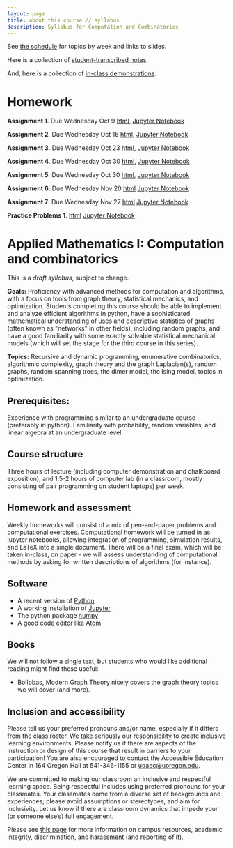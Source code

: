 ```yaml
---
layout: page
title: about this course // syllabus
description: Syllabus for Computation and Combinatorics
---
```


See [the schedule](fall_schedule.html) for topics by week and links to slides.

Here is a collection of [student-transcribed notes](../notes/fall_2019/README.html).

And, here is a collection of [in-class demonstrations](../demos/index.html).

# Homework
**Assignment 1**.  Due Wednesday Oct 9 [html](fall_assignments/hw1.html), [Jupyter Notebook](fall_assignments/hw1.ipynb)

**Assignment 2**.  Due Wednesday Oct 16 [html](fall_assignments/hw2.html), [Jupyter Notebook](fall_assignments/hw2.ipynb)

**Assignment 3**.  Due Wednesday Oct 23 [html](fall_assignments/hw3.html), [Jupyter Notebook](fall_assignments/hw3.ipynb)

**Assignment 4**.  Due Wednesday Oct 30 [html](fall_assignments/hw4.html), [Jupyter Notebook](fall_assignments/hw4.ipynb)

**Assignment 5**.  Due Wednesday Oct 30 [html](fall_assignments/hw5.html), [Jupyter Notebook](fall_assignments/hw5.ipynb)

**Assignment 6**.  Due Wednesday Nov 20  [html](fall_assignments/hw6.html) [Jupyter Notebook](fall_assignments/hw6.ipynb)

**Assignment 7**.  Due Wednesday Nov 27  [html](fall_assignments/hw7.html) [Jupyter Notebook](fall_assignments/hw7.ipynb)

**Practice Problems 1**.  [html](fall_assignments/practice_problems_1.html) [Jupyter Notebook](fall_assignments/practice_problems_1.ipynb)


# Applied Mathematics I: Computation and combinatorics

This is a *draft syllabus*, subject to change.

**Goals:** Proficiency with advanced methods for computation and algorithms, with a focus on tools from graph theory, statistical mechanics, and optimization. Students completing this course should  be able to implement and analyze efficient algorithms in python, have a sophisticated mathematical understanding of uses and descriptive statistics of graphs (often known as "networks" in other fields), including random graphs, and have a good familiarity with some exactly solvable statistical mechanical models (which will set the stage for the third course in this series).

**Topics:** Recursive and dynamic programming, enumerative combinatorics, algorithmic complexity, graph theory and the graph Laplacian(s), random graphs, random spanning trees, the dimer model, the Ising model, topics in optimization.

## Prerequisites:

Experience with programming similar to an undergraduate course (preferably in python). Familiarity with probability, random variables, and linear algebra at an undergraduate level.


## Course structure

Three hours of lecture (including computer demonstration and chalkboard exposition), and 1.5-2 hours of computer lab (in a classroom, mostly consisting of pair programming on student laptops) per week.

## Homework and assessment

Weekly homeworks will consist of a mix of pen-and-paper problems and computational exercises. Computational homework will be turned in as jupyter notebooks, allowing integration of programming, simulation results, and LaTeX into a single document.  There will be a final exam, which will be taken in-class, on paper - we will assess understanding of computational methods by asking for written descriptions of algorithms (for instance).


## Software

* A recent version of [Python](https://python.org)
* A working installation of [Jupyter](https://jupyter.org/)
* The python package [numpy](https://numpy.org/)
* A good code editor like [Atom](https://atom.io)

## Books

We will not follow a single text, but students who would like additional reading might find these useful:
    
* Bollobas, Modern Graph Theory nicely covers the graph theory topics we will cover (and more).

## Inclusion and accessibility

Please tell us your preferred pronouns and/or name,
especially if it differs from the class roster.
We take seriously our responsibility to create inclusive learning environments.
Please notify us if there are aspects of the instruction or design of this
course that result in barriers to your participation! You are also encouraged
to contact the Accessible Education Center in 164 Oregon Hall at 541-346-1155
or uoaec@uoregon.edu.

We are committed to making our classroom an inclusive and respectful learning space.
Being respectful includes using preferred pronouns for your classmates.
Your classmates come from a diverse set of backgrounds and experiences;
please avoid assumptions or stereotypes, and aim for inclusivity.
Let us know if there are classroom dynamics that impede your (or someone else’s) full engagement. 

Please see [this page](policies.html) for more information on
campus resources, academic integrity, discrimination, and harassment (and reporting of it).


